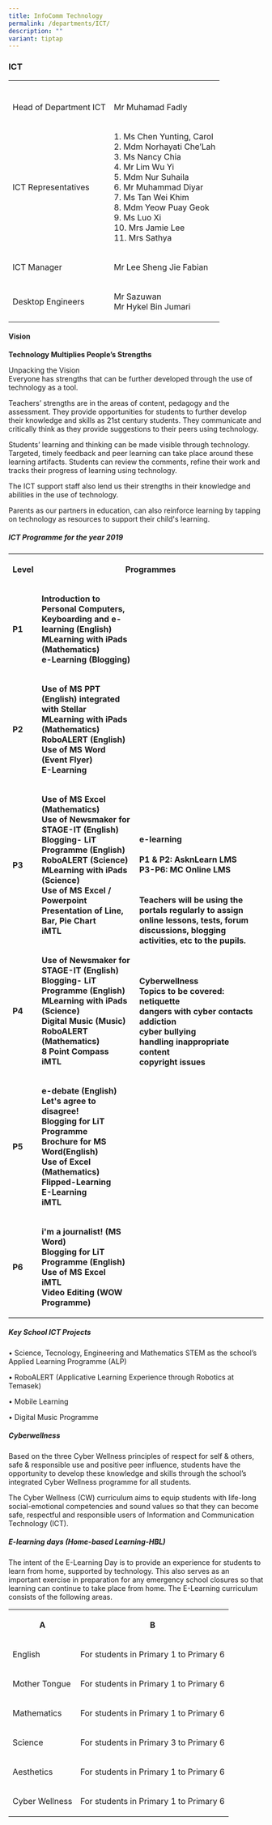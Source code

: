 ```yaml
---
title: InfoComm Technology
permalink: /departments/ICT/
description: ""
variant: tiptap
---
```

<h3>ICT</h3><table><tbody><tr><th rowspan="1" colspan="1"><p></p></th><th rowspan="1" colspan="1"><p></p></th></tr><tr><td rowspan="1" colspan="1"><p>Head of Department ICT</p></td><td rowspan="1" colspan="1"><p>Mr Muhamad Fadly</p></td></tr><tr><td rowspan="1" colspan="1"><p>ICT Representatives</p></td><td rowspan="1" colspan="1"><p>1. Ms Chen Yunting, Carol <br>2. Mdm Norhayati Che’Lah <br>3. Ms Nancy Chia<br>4. Mr Lim Wu Yi<br>5. Mdm Nur Suhaila<br>6. Mr Muhammad Diyar <br>7. Ms Tan Wei Khim<br>8. Mdm Yeow Puay Geok<br>9. Ms Luo Xi <br>10. Mrs Jamie Lee<br>11. Mrs Sathya </p></td></tr><tr><td rowspan="1" colspan="1"><p>ICT Manager</p></td><td rowspan="1" colspan="1"><p>Mr Lee Sheng Jie Fabian</p></td></tr><tr><td rowspan="1" colspan="1"><p>Desktop Engineers</p></td><td rowspan="1" colspan="1"><p>Mr Sazuwan<br>Mr Hykel Bin Jumari</p></td></tr></tbody></table><h4>Vision</h4><p><strong>Technology Multiplies People’s Strengths</strong>&nbsp;</p><p>Unpacking the Vision <br>Everyone has strengths that can be further developed through the use of technology as a tool.&nbsp;</p><p>Teachers’ strengths are in the areas of content, pedagogy and the assessment. They provide opportunities for students to further develop their knowledge and skills as 21st century students. They communicate and critically think as they provide suggestions to their peers using technology.&nbsp;</p><p>Students’ learning and thinking can be made visible through technology. Targeted, timely feedback and peer learning can take place around these learning artifacts. Students can review the comments, refine their work and tracks their progress of learning using technology.</p><p>The ICT support staff also lend us their strengths in their knowledge and abilities in the use of technology.&nbsp;</p><p>Parents as our partners in education, can also reinforce learning by tapping on technology as resources to support their child's learning.&nbsp;</p><h5>ICT Programme for the year 2019</h5><table><tbody><tr><th rowspan="1" colspan="1"><p><strong>Level<br></strong></p></th><th rowspan="1" colspan="2"><p><strong>Programmes</strong></p></th></tr><tr><td rowspan="1" colspan="1"><p><strong>P1 <br></strong></p></td><td rowspan="1" colspan="1"><p><strong>Introduction to Personal Computers, Keyboarding and e-learning (English)<br>MLearning with iPads (Mathematics)<br>e-Learning (Blogging) <br></strong></p></td><td rowspan="6" colspan="1"><p><strong>e-learning<br><br>P1 &amp; P2: AsknLearn LMS<br>P3-P6: MC Online LMS<br><br><br>Teachers will be using the portals regularly to assign online lessons, tests, forum discussions, blogging activities, etc to the pupils.<br><br><br><br>Cyberwellness<br>Topics to be covered:<br>netiquette<br>dangers with cyber contacts<br>addiction<br>cyber bullying<br>handling inappropriate content<br>copyright issues</strong></p></td></tr><tr><td rowspan="1" colspan="1"><p><strong>P2 <br></strong></p></td><td rowspan="1" colspan="1"><p><strong>Use of MS PPT (English) integrated with Stellar<br>MLearning with iPads (Mathematics)<br>RoboALERT (English)<br>Use of MS Word (Event Flyer)<br>E-Learning <br></strong></p></td></tr><tr><td rowspan="1" colspan="1"><p><strong>P3 <br></strong></p></td><td rowspan="1" colspan="1"><p><strong>Use of MS Excel (Mathematics)<br>Use of Newsmaker for STAGE-IT (English)<br>Blogging- LiT Programme (English)<br>RoboALERT (Science)<br>MLearning with iPads (Science)<br>Use of MS Excel / Powerpoint<br>Presentation of Line, Bar, Pie Chart<br>iMTL <br></strong></p></td></tr><tr><td rowspan="1" colspan="1"><p><strong>P4 <br></strong></p></td><td rowspan="1" colspan="1"><p><strong>Use of Newsmaker for STAGE-IT (English)<br>Blogging- LiT Programme (English)<br>MLearning with iPads (Science)<br>Digital Music (Music)<br>RoboALERT (Mathematics)<br>8 Point Compass<br>iMTL <br></strong></p></td></tr><tr><td rowspan="1" colspan="1"><p><strong>P5 <br></strong></p></td><td rowspan="1" colspan="1"><p><strong>e-debate (English)<br>Let's agree to disagree!<br>Blogging for LiT Programme <br>Brochure for MS Word(English)<br>Use of Excel (Mathematics)<br>Flipped-Learning<br>E-Learning<br>iMTL <br></strong></p></td></tr><tr><td rowspan="1" colspan="1"><p><strong>P6 <br></strong></p></td><td rowspan="1" colspan="1"><p><strong>i'm a journalist! (MS Word)<br>Blogging for LiT Programme (English)<br>Use of MS Excel<br>iMTL<br>Video Editing (WOW Programme)</strong></p></td></tr></tbody></table><h5>Key School ICT Projects</h5><p>• Science, Tecnology, Engineering and Mathematics STEM as the school’s Applied Learning Programme (ALP)</p><p>• RoboALERT (Applicative Learning Experience through Robotics at Temasek)&nbsp;</p><p>• Mobile Learning&nbsp;&nbsp;</p><p>• Digital Music Programme</p><h5>Cyberwellness</h5><p>Based on the three Cyber Wellness principles of respect for self &amp; others, safe &amp; responsible use and positive peer influence, students have the opportunity to develop these knowledge and skills through the school’s integrated Cyber Wellness programme for all students.&nbsp;</p><p>The Cyber Wellness (CW) curriculum aims to equip students with life-long social-emotional competencies and sound values so that they can become safe, respectful and responsible users of Information and Communication Technology (ICT).</p><h5>E-learning days (Home-based Learning-HBL)</h5><p>The intent of the E-Learning Day is to provide an experience for students to learn from home,&nbsp;supported by technology. This also serves as an important exercise in preparation for any&nbsp;emergency school closures so that learning can continue to take place from home. The E-Learning curriculum consists of the following areas.</p><table><tbody><tr><th rowspan="1" colspan="1"><p>A</p></th><th rowspan="1" colspan="1"><p>B</p></th></tr><tr><td rowspan="1" colspan="1"><p>English</p></td><td rowspan="1" colspan="1"><p>For students in Primary 1 to Primary 6</p></td></tr><tr><td rowspan="1" colspan="1"><p>Mother Tongue</p></td><td rowspan="1" colspan="1"><p>For students in Primary 1 to Primary 6</p></td></tr><tr><td rowspan="1" colspan="1"><p>Mathematics</p></td><td rowspan="1" colspan="1"><p>For students in Primary 1 to Primary 6</p></td></tr><tr><td rowspan="1" colspan="1"><p>Science</p></td><td rowspan="1" colspan="1"><p>For students in Primary 3 to Primary 6</p></td></tr><tr><td rowspan="1" colspan="1"><p>Aesthetics</p></td><td rowspan="1" colspan="1"><p>For students in Primary 1 to Primary 6</p></td></tr><tr><td rowspan="1" colspan="1"><p>Cyber Wellness</p></td><td rowspan="1" colspan="1"><p>For students in Primary 1 to Primary 6</p></td></tr></tbody></table><p></p>